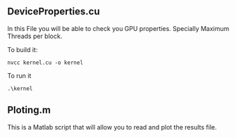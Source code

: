 ## DeviceProperties.cu

In this File you will be able to check you GPU properties. Specially Maximum Threads per block.

To build it:

    nvcc kernel.cu -o kernel

To run it

    .\kernel

## Ploting.m

This is a Matlab script that will allow you to read and plot the results file.
